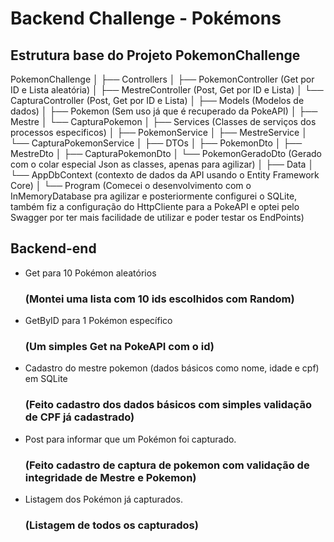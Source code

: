 # Backend Challenge - Pokémons




## Estrutura base do Projeto PokemonChallenge

PokemonChallenge
│
├── Controllers
│   ├── PokemonController (Get por ID e Lista aleatória)
│   ├── MestreController (Post, Get por ID e Lista)
│   └── CapturaController (Post, Get por ID e Lista)
│
├── Models (Modelos de dados)
│   ├── Pokemon (Sem uso já que é recuperado da PokeAPI)
│   ├── Mestre
│   └── CapturaPokemon 
│
├── Services (Classes de serviços dos processos especificos)
│   ├── PokemonService
│   ├── MestreService
│   └── CapturaPokemonService
│
├── DTOs
│   ├── PokemonDto
│   ├── MestreDto
│   ├── CapturaPokemonDto
│   └── PokemonGeradoDto (Gerado com o colar especial Json as classes, apenas para agilizar)
│
├── Data
│   └── AppDbContext (contexto de dados da API usando o Entity Framework Core)
│
└── Program (Comecei o desenvolvimento com o InMemoryDatabase pra agilizar e posteriormente configurei o SQLite, também fiz a configuração do HttpCliente para a PokeAPI e optei pelo Swagger por ter mais facilidade de utilizar e poder testar os EndPoints)


## Backend-end

- Get para 10 Pokémon aleatórios 
  ### (Montei uma lista com 10 ids escolhidos com Random)
- GetByID para 1 Pokémon específico 
  ### (Um simples Get na PokeAPI com o id)
- Cadastro do mestre pokemon (dados básicos como nome, idade e cpf) em SQLite 
  ### (Feito cadastro dos dados básicos com simples validação de CPF já cadastrado)
- Post para informar que um Pokémon foi capturado.
  ### (Feito cadastro de captura de pokemon com validação de integridade de Mestre e Pokemon)
- Listagem dos Pokémon já capturados.
  ### (Listagem de todos os capturados)
